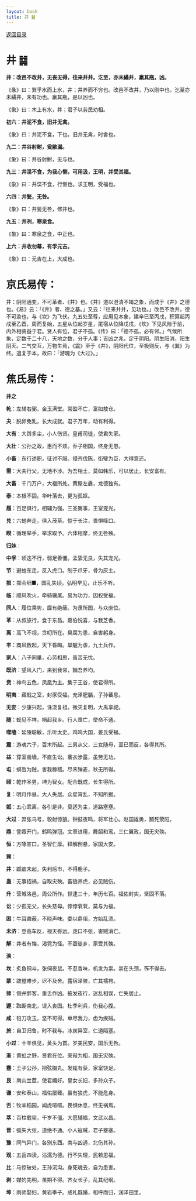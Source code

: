 ```yaml
---
layout: book
title: 井 ䷯
---
```


[返回目录](./)

# 井 ䷯

**井：改邑不改井，无丧无得，往来井井。汔至，亦未繘井，羸其瓶，凶。**

《彖》曰：巽乎水而上水，井；井养而不穷也。改邑不改井，乃以刚中也。汔至亦未繘井，未有功也。羸其瓶，是以凶也。

《象》曰：木上有水，井；君子以劳民劝相。

**初六：井泥不食，旧井无禽。**

《象》曰：井泥不食，下也。旧井无禽，时舍也。

**九二：井谷射鲋，瓮敝漏。**

《象》曰：井谷射鲋，无与也。

**九三：井渫不食，为我心恻，可用汲，王明，并受其福。**

《象》曰：井渫不食，行恻也。求王明，受福也。

**六四：井甃，无咎。**

《象》曰：井甃无咎，修井也。

**九五：井冽，寒泉食。**

《象》曰：寒泉之食，中正也。

**上六：井收勿幕，有孚元吉。**

《象》曰：元吉在上，大成也。

# 京氏易传：

井：阴阳通变，不可革者、《井》也。《井》道以澄清不竭之象，而成于《井》之德也。《易》云：「《井》者、德之基。」又云：「往来井井，见功也。」改邑不改井，德不可渝也，与《坎》为飞伏。九五处至尊，应用见本象，建辛巳至丙戌，积算起丙戌至乙酉，周而复始，五星从位起岁星，尾宿从位降戊戌，《坎》下见风险于前，内外相资益于君。贤人有位，君子不孤。《传》曰：「德不孤，必有邻。」气候所象，定数于二十八，天地之数，分于人事；吉凶之兆，定于阴阳。阴生阳消，阳生阴灭。二气交互，万物生焉，《震》至于《井》，阴阳代位，至极则反，与《巽》为终。退复于本，故曰：「游魂为《大过》。」


# 焦氏易传：

**井之**

**乾**：左辅右弼，金玉满堂。常盈不亡，富如敖仓。

**夬**：脱卵免乳，长大成就。君子万年，动有利得。

**大有**：大舆多尘，小人伤贤。皇甫司徒，使君失家。

**大壮**：公孙之政，惠而不烦。乔子相国，终身无患。

**小畜**：东行述职，征讨不服。侵齐伐陈，衘璧为臣，大得意还。

**需**：大夫行父，无地不涉。为吾相土，莫如韩乐，可以居止，长安富有。

**大畜**：千门万户，大福所处。黄屋左纛，龙德独有。

**泰**：本根不固。华叶落去，更为孤妪。

**履**：百足俱行，相辅为强。三圣翼事，王室宠光。

**兑**：六虵奔走，俱入茂草。惊于长注，畏惧啄口。

**睽**：循理举手，举求取予。六体相摩，终无咎殃。

**归妹**：

**中孚**：顷迭不行，弱足善僵。孟絷无良，失其宠光。

**节**：避虵东走，反入虎口。制于爪牙，骨为灰土。

**损**：郑会细■，国乱失顷。弘明早见，止乐不听。

**临**：顺风吹火，牵骑骥尾。易为功力，因权受福。

**同人**：履位乘势，靡有绝蔽。为隶所图，与众庶位。

**革**：从叔旅行，食于东昌。嘉伯悦喜，与我芝香。

**离**：高飞不视，贪叨所在。臭腐为患，自害躬身。

**丰**：商风数起，天下昏晦。旱魃为虐，九土兵作。

**家人**：八子同巢，心劳相思，虽苦无忧。

**既济**：望风入门，来到我邻，餔吾养均。

**贲**：神鸟五色，凤凰为主。集于王谷，使君得所。

**明夷**：藏戟之室，封豕受福。充泽肥腯，子孙蕃息。

**无妄**：少康兴起，诛浇复祖。微灭复明，大禹享祀。

**随**：蚬见不祥，祸起我乡。行人畏亡，使命不通。

**噬嗑**：延陵聪敏，乐听太史。鸡鸣大国，姜氏受福。

**震**：游魂六子，百木所起。三男从父，三女随母，至已而反，各得其所。

**益**：穿室凿墙，不直生讼。褰衣涉露，虽劳无功。

**屯**：螟䖝为贼，害我稼穑。尽禾殚麦，秋无所得。

**颐**：乾作圣男，坤为智女。配合既成，长生得所。

**复**：明月作昼，大人失居。众星宵乱，不知所据。

**姤**：五心乖离，各引是非。莫适为主，道路塞壅。

**大过**：羿张乌号，彀射惊狼。钟鼓夜鸣，将军壮心。赵国雄勇，鬭死荥阳。

**鼎**：訾娵开门，鹤鸣弹冠。文章进用，舞韶和鸾。三仁翼政，国无灾殃。

**恒**：方啄宣口，圣智仁厚。释解倒悬，家国大安。

**巽**：

**井**：踬跛未起，失利后市，不得鹿子。

**蛊**：无事招祸，自取灾殃。畜狼养虎，必见贼伤。

**升**：营城洛邑，周公所作。世逮三十，年历七百。福佑封实，坚固不落。

**讼**：少孤无父，长失慈母。悖悖茕茕，莫与为福。

**困**：牛耳聋蔽，不晓声味。委以鼎俎，方始乱溃。

**未济**：登高车反，视天弥远。虎口不张，害贼消亡。

**解**：井者有悔，渴霓为怪。不亟徙乡，家受其殃。

**涣**：

**坎**：炙鱼铜斗，张伺夜鼠。不忍香味，机发为祟。祟在头颈，筰不得去。

**蒙**：跛躄难步，迟不及舍。露宿泽陂，亡其襦袴。

**师**：侧弁醉客，重舌作凶。披发夜行，迷乱相误，亡失居止。

**遯**：踟蹰南北，误入丧国。杜季利兵，伤我心腹。

**咸**：铅刀攻玉，坚不可得。单尽我力，齿为疾贼。

**旅**：自卫归鲁，时不我与。冰炭异室，仁道隔塞。

**小过**：十羊俱见，黄头为首。岁美民安，国乐无咎。

**渐**：黄虹之野，贤君在位。荣叚为相，国无灾殃。

**蹇**：王子公孙，把弦摄丸。发辄有获，家室饶足。

**艮**：南山兰茝，使君媚好。皇女长妇，多孙众子。

**谦**：安和泰山，福佑屡臻。虽有狼虎，不能危身。

**否**：牧羊稻园，闻虎喧喧。畏惧休息，终无祸焉。

**萃**：百柱载梁，千岁不僵。大愿辅福，文武以昌。

**晋**：弧矢大张，道绝不通。小人寇贼，君子壅塞。

**豫**：同气异门，各别东西。南与凶遇，北伤其孙。

**观**：五岳四渎，沾濡为德。行不失理，民赖恩福。

**比**：马惊破处，王孙沉沟。身死魂去，自为患害。

**剥**：媒妁先明，虽期不得。齐女长子，乱其纪纲。

**坤**：雨师娶妇，黄岩季子。成礼既婚，相呼而归，润泽田里。


